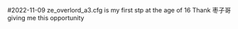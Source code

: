 #2022-11-09
ze_overlord_a3.cfg is my first stp at the age of 16
Thank 枣子哥 giving me this opportunity
